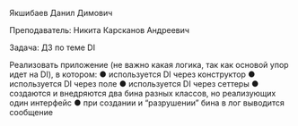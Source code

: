 Якшибаев Данил Димович

Преподаватель: Никита Карсканов Андреевич

Задача: ДЗ по теме DI

Реализовать приложение (не важно какая логика, так как основой упор идет на DI), в котором:
●  используется DI через конструктор
●  используется DI через поле
●  используется DI через сеттеры
●  создаются и внедряются два бина разных классов, но реализующих один интерфейс
●  при создании и “разрушении” бина в лог выводится сообщение
